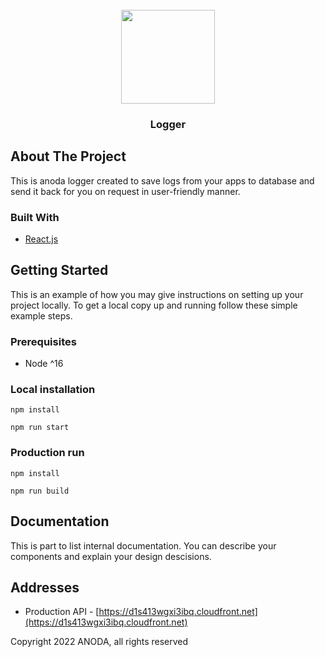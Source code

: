 <!-- PROJECT LOGO -->
<br />
<div align="center">
    <img src="https://drive.google.com/uc?id=1SseYQru59okRfI5F7ImJdClfjK5CIB56" width="150px" alt="">
  </a>

<h3 align="center">Logger</h3>
</div>

<!-- ABOUT THE PROJECT -->

## About The Project

This is anoda logger created to save logs from your apps to database and send
it back for you on request in user-friendly manner.

### Built With

- [React.js](https://reactjs.org/)

<!-- GETTING STARTED -->

## Getting Started

This is an example of how you may give instructions on setting up your project locally.
To get a local copy up and running follow these simple example steps.

### Prerequisites

- Node ^16

### Local installation

`npm install`

`npm run start`

### Production run

`npm install`

`npm run build`

<!-- Documentation -->

## Documentation

This is part to list internal documentation. You can describe your components and explain your design descisions.

<!-- Confluence  -->

## Addresses

- Production API - [https://d1s413wgxi3ibq.cloudfront.net](https://d1s413wgxi3ibq.cloudfront.net)

Copyright 2022 ANODA, all rights reserved
